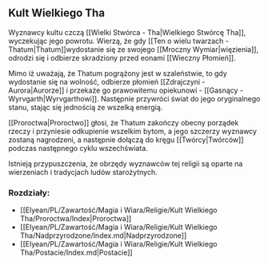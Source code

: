 ## Kult Wielkiego Tha

Wyznawcy kultu czczą [[Wielki Stwórca - Tha|Wielkiego Stwórcę Tha]], wyczekując jego powrotu.  Wierzą, że gdy [[Ten o wielu twarzach - Thatum|Thatum]]wydostanie się ze swojego [[Mroczny Wymiar|więzienia]], odrodzi się i odbierze skradziony przed eonami [[Wieczny Płomień]]. 

Mimo iż uważają, że Thatum pogrążony jest w szaleństwie, to gdy wydostanie się na wolność, odbierze płomień [[Zdrajczyni - Aurora|Aurorze]] i przekaże go prawowitemu opiekunowi - [[Gasnący - Wyrvgarth|Wyrvgarthowi]].
Następnie przywróci świat do jego oryginalnego stanu, stając się jednością ze wszelką energią.

[[Proroctwa|Proroctwo]] głosi, że Thatum zakończy obecny porządek rzeczy i przyniesie odkupienie wszelkim bytom, a jego szczerzy wyznawcy zostaną nagrodzeni, a następnie dołączą do kręgu [[Twórcy|Twórców]] podczas następnego cyklu wszechświata.

Istnieją przypuszczenia, że obrzędy wyznawców tej religii są oparte na wierzeniach i tradycjach ludów starożytnych.
### Rozdziały:
- [[Elyean/PL/Zawartość/Magia i Wiara/Religie/Kult Wielkiego Tha/Proroctwa/Index|Proroctwa]]
- [[Elyean/PL/Zawartość/Magia i Wiara/Religie/Kult Wielkiego Tha/Nadprzyrodzone/Index.md|Nadprzyrodzone]]
- [[Elyean/PL/Zawartość/Magia i Wiara/Religie/Kult Wielkiego Tha/Postacie/Index.md|Postacie]]

